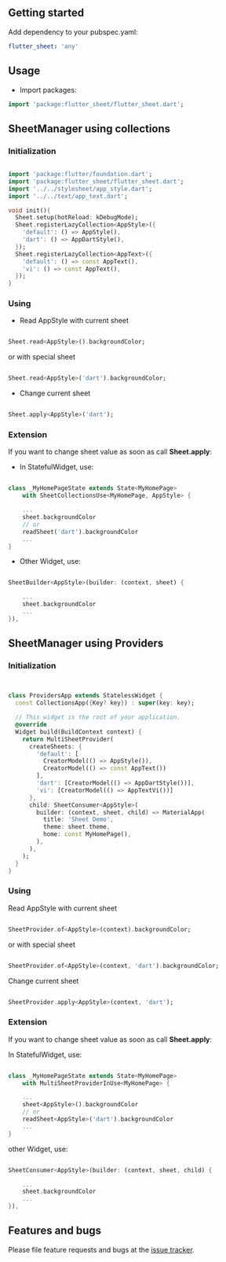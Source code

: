 ## Getting started

Add dependency to your pubspec.yaml:

```yaml
flutter_sheet: 'any'
```

## Usage

- Import packages:

```dart
import 'package:flutter_sheet/flutter_sheet.dart';
```

## SheetManager using collections

### Initialization

```dart

import 'package:flutter/foundation.dart';
import 'package:flutter_sheet/flutter_sheet.dart';
import '../../stylesheet/app_style.dart';
import '../../text/app_text.dart';

void init(){
  Sheet.setup(hotReload: kDebugMode);
  Sheet.registerLazyCollection<AppStyle>({
    'default': () => AppStyle(),
    'dart': () => AppDartStyle(),
  });
  Sheet.registerLazyCollection<AppText>({
    'default': () => const AppText(),
    'vi': () => const AppText(),
  });
}
```
### Using

- Read AppStyle with current sheet

```dart

Sheet.read<AppStyle>().backgroundColor;
```
or with special sheet

```dart

Sheet.read<AppStyle>('dart').backgroundColor;
```

- Change current sheet

```dart

Sheet.apply<AppStyle>('dart');
```

### Extension

If you want to change sheet value as soon as call **Sheet.apply**:

- In StatefulWidget, use:

```dart

class _MyHomePageState extends State<MyHomePage>
    with SheetCollectionsUse<MyHomePage, AppStyle> {

    ...
    sheet.backgroundColor
    // or
    readSheet('dart').backgroundColor
    ...
}
```

- Other Widget, use:

```dart

SheetBuilder<AppStyle>(builder: (context, sheet) {

    ...
    sheet.backgroundColor
    ...
}),
```

## SheetManager using Providers

### Initialization

```dart


class ProvidersApp extends StatelessWidget {
  const CollectionsApp({Key? key}) : super(key: key);

  // This widget is the root of your application.
  @override
  Widget build(BuildContext context) {
    return MultiSheetProvider(
      createSheets: {
        'default': [
          CreatorModel(() => AppStyle()),
          CreatorModel(() => const AppText())
        ],
        'dart': [CreatorModel(() => AppDartStyle())],
        'vi': [CreatorModel(() => AppTextVi())]
      },
      child: SheetConsumer<AppStyle>(
        builder: (context, sheet, child) => MaterialApp(
          title: 'Sheet Demo',
          theme: sheet.theme,
          home: const MyHomePage(),
        ),
      ),
    );
  }
}
```

### Using

Read AppStyle with current sheet

```dart

SheetProvider.of<AppStyle>(context).backgroundColor;
```
or with special sheet

```dart

SheetProvider.of<AppStyle>(context, 'dart').backgroundColor;
```

Change current sheet

```dart

SheetProvider.apply<AppStyle>(context, 'dart');
```

### Extension

If you want to change sheet value as soon as call **Sheet.apply**:

In StatefulWidget, use:

```dart

class _MyHomePageState extends State<MyHomePage>
    with MultiSheetProviderInUse<MyHomePage> {

    ...
    sheet<AppStyle>().backgroundColor
    // or
    readSheet<AppStyle>('dart').backgroundColor
    ...
}
```

other Widget, use:

```dart

SheetConsumer<AppStyle>(builder: (context, sheet, child) {

    ...
    sheet.backgroundColor
    ...
}),
```

## Features and bugs

Please file feature requests and bugs at the [issue tracker](https://github.com/sonnts996/flutter_sheet/issues).